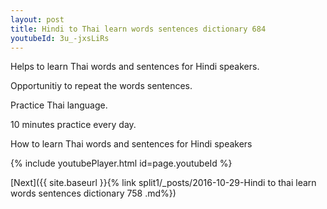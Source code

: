 ```yaml
---
layout: post
title: Hindi to Thai learn words sentences dictionary 684 
youtubeId: 3u_-jxsLiRs
---
```

 
 
Helps to learn Thai words and sentences for Hindi speakers.

Opportunitiy to repeat the words sentences. 

Practice Thai language. 
 
10 minutes practice every day. 
 
How to learn Thai words and sentences for Hindi speakers 
 
{% include youtubePlayer.html id=page.youtubeId %}
 
 
[Next]({{ site.baseurl }}{% link  split1/_posts/2016-10-29-Hindi to thai learn words sentences dictionary 758 .md%})
 
